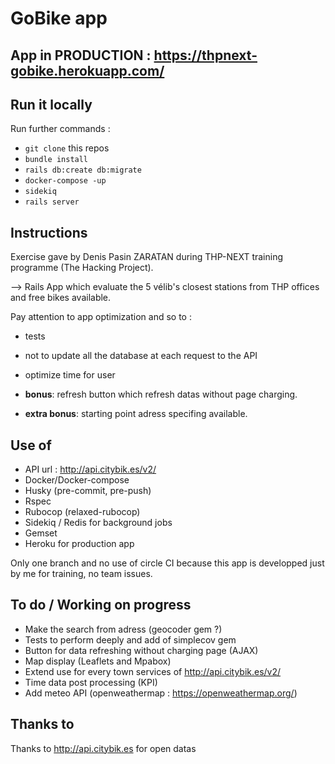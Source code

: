 # GoBike app

## App in PRODUCTION : https://thpnext-gobike.herokuapp.com/

## Run it locally
 
Run further commands :

  - `git clone` this repos
  - `bundle install`
  - `rails db:create db:migrate`
  - `docker-compose -up`
  - `sidekiq`
  - `rails server`

## Instructions

Exercise gave by Denis Pasin ZARATAN during THP-NEXT training programme (The Hacking Project).

--> Rails App which evaluate the 5 vélib's closest stations from THP offices and free bikes available.

Pay attention to app optimization and so to :
  - tests
  - not to update all the database at each request to the API
  - optimize time for user

  - **bonus**: refresh button which refresh datas without page charging.
  - **extra bonus**: starting point adress specifing available.

## Use of

  - API url : http://api.citybik.es/v2/
  - Docker/Docker-compose
  - Husky (pre-commit, pre-push)
  - Rspec
  - Rubocop (relaxed-rubocop)
  - Sidekiq / Redis for background jobs
  - Gemset
  - Heroku for production app

Only one branch and no use of circle CI because this app is developped just by me for training, no team issues.

## To do / Working on progress

  - Make the search from adress (geocoder gem ?)
  - Tests to perform deeply and add of simplecov gem
  - Button for data refreshing without charging page (AJAX)
  - Map display (Leaflets and Mpabox)
  - Extend use for every town services of http://api.citybik.es/v2/
  - Time data post processing (KPI)
  - Add meteo API (openweathermap : https://openweathermap.org/)

## Thanks to

Thanks to http://api.citybik.es for open datas

